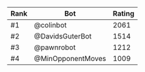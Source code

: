 Rank|Bot|Rating
---|---|---
#1|@colinbot|2061
#2|@DavidsGuterBot|1514
#3|@pawnrobot|1212
#4|@MinOpponentMoves|1009
